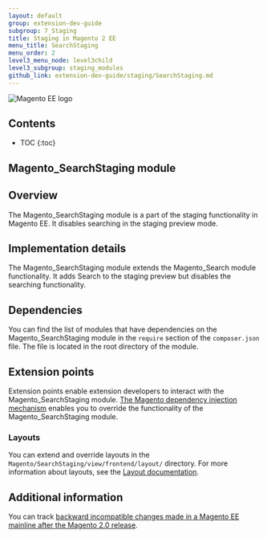 ```yaml
---
layout: default
group: extension-dev-guide
subgroup: 7_Staging
title: Staging in Magento 2 EE
menu_title: SearchStaging
menu_order: 2
level3_menu_node: level3child
level3_subgroup: staging_modules
github_link: extension-dev-guide/staging/SearchStaging.md
---
```


![Magento EE logo]({{site.baseurl}}common/images/ee-only_large.png)

<h2>Contents</h2>

* TOC
{:toc}

## Magento_SearchStaging module

## Overview

The Magento_SearchStaging module is a part of the staging functionality in Magento EE. It disables searching in the staging preview mode.

## Implementation details

The Magento_SearchStaging module extends the Magento_Search module functionality. It adds Search to the staging preview but disables the searching functionality.

## Dependencies

You can find the list of modules that have dependencies on the Magento_SearchStaging module in the `require` section of the `composer.json` file. The file is located in the root directory of the module.

## Extension points

Extension points enable extension developers to interact with the Magento_SearchStaging module. [The Magento dependency injection mechanism](http://devdocs.magento.com/guides/v2.1/extension-dev-guide/depend-inj.html) enables you to override the functionality of the Magento_SearchStaging module.

### Layouts

You can extend and override layouts in the `Magento/SearchStaging/view/frontend/layout/` directory.
For more information about layouts, see the [Layout documentation](http://devdocs.magento.com/guides/v2.1/frontend-dev-guide/layouts/layout-overview.html).

## Additional information

You can track [backward incompatible changes made in a Magento EE mainline after the Magento 2.0 release](http://devdocs.magento.com/guides/v2.0/release-notes/changes/ee_changes.html).
